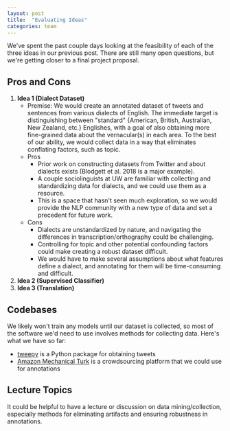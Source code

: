 ```yaml
---
layout: post
title:  "Evaluating Ideas"
categories: team
---
```


We've spent the past couple days looking at the feasibility of each of the three
ideas in our previous post.  There are still many open questions, but we're
getting closer to a final project proposal.

## Pros and Cons
1. **Idea 1 (Dialect Dataset)**
    - Premise: We would create an annotated dataset of tweets and sentences from
      various dialects of English.  The immediate target is distinguishing
      between "standard" {American, British, Australian, New Zealand, etc.}
      Englishes, with a goal of also obtaining more fine-grained data about the
      vernacular(s) in each area.  To the best of our ability, we would collect
      data in a way that eliminates conflating factors, such as topic.
    - Pros
        - Prior work on constructing datasets from Twitter and about dialects
          exists (Blodgett et al. 2018 is a major example).
        - A couple sociolinguists at UW are familiar with collecting and
          standardizing data for dialects, and we could use them as a resource.
        - This is a space that hasn't seen much exploration, so we would provide
          the NLP community with a new type of data and set a precedent for
          future work.
    - Cons
        - Dialects are unstandardized by nature, and navigating the differences
          in transcription/orthography could be challenging.
        - Controlling for topic and other potential confounding factors could
          make creating a robust dataset difficult.
        - We would have to make several assumptions about what features define a
          dialect, and annotating for them will be time-consuming and difficult.
2. **Idea 2 (Supervised Classifier)**
3. **Idea 3 (Translation)**

## Codebases
We likely won't train any models until our dataset is collected, so most of the
software we'd need to use involves methods for collecting data.  Here's what we
have so far:
- [tweepy](https://tweepy.org) is a Python package for obtaining tweets
- [Amazon Mechanical Turk](https://mturk.com) is a crowdsourcing platform that
  we could use for annotations


## Lecture Topics
It could be helpful to have a lecture or discussion on data mining/collection, 
especially methods for eliminating artifacts and ensuring robustness in 
annotations.

